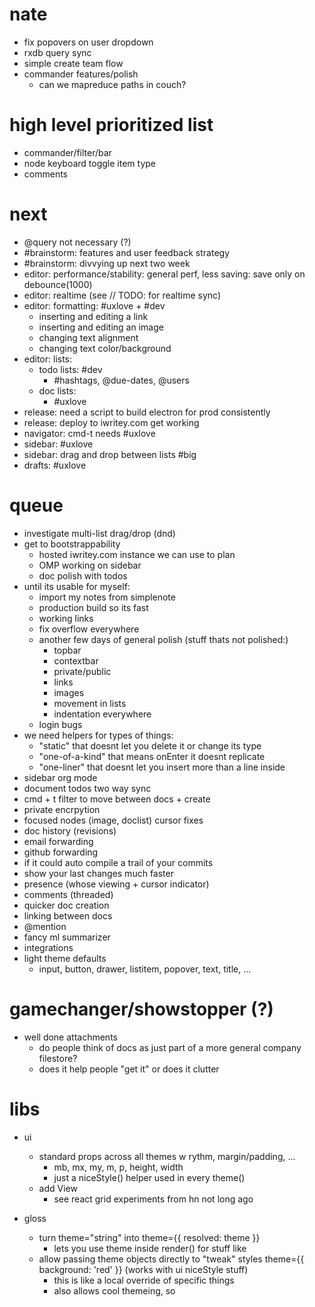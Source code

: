 # nate
  - fix popovers on user dropdown
  - rxdb query sync
  - simple create team flow
  - commander features/polish
    - can we mapreduce paths in couch?

# high level prioritized list
  - commander/filter/bar
  - node keyboard toggle item type
  - comments

# next
  - @query not necessary (?)
  - #brainstorm: features and user feedback strategy
  - #brainstorm: divvying up next two week
  - editor: performance/stability: general perf, less saving: save only on debounce(1000)
  - editor: realtime (see // TODO: for realtime sync)
  - editor: formatting: #uxlove + #dev
    - inserting and editing a link
    - inserting and editing an image
    - changing text alignment
    - changing text color/background
  - editor: lists:
    - todo lists: #dev
      - #hashtags, @due-dates, @users
    - doc lists:
      - #uxlove
  - release: need a script to build electron for prod consistently
  - release: deploy to iwritey.com get working
  - navigator: cmd-t needs #uxlove
  - sidebar: #uxlove
  - sidebar: drag and drop between lists #big
  - drafts: #uxlove

# queue
  - investigate multi-list drag/drop (dnd)
  - get to bootstrappability
    - hosted iwritey.com instance we can use to plan
    - OMP working on sidebar
    - doc polish with todos
  - until its usable for myself:
    - import my notes from simplenote
    - production build so its fast
    - working links
    - fix overflow everywhere
    - another few days of general polish (stuff thats not polished:)
      - topbar
      - contextbar
      - private/public
      - links
      - images
      - movement in lists
      - indentation everywhere
    - login bugs
  - we need helpers for types of things:
    - "static" that doesnt let you delete it or change its type
    - "one-of-a-kind" that means onEnter it doesnt replicate
    - "one-liner" that doesnt let you insert more than a line inside
  - sidebar org mode
  - document todos two way sync
  - cmd + t filter to move between docs + create
  - private encrpytion
  - focused nodes (image, doclist) cursor fixes
  - doc history (revisions)
  - email forwarding
  - github forwarding
  - if it could auto compile a trail of your commits
  - show your last changes much faster
  - presence (whose viewing + cursor indicator)
  - comments (threaded)
  - quicker doc creation
  - linking between docs
  - @mention
  - fancy ml summarizer
  - integrations
  - light theme defaults
    - input, button, drawer, listitem, popover, text, title, ...

# gamechanger/showstopper (?)

  - well done attachments
    - do people think of docs as just part of a more general company filestore?
    - does it help people "get it" or does it clutter

# libs

- ui
  - standard props across all themes w rythm, margin/padding, ...
    - mb, mx, my, m, p, height, width
    - just a niceStyle() helper used in every theme()
  - add View
    - see react grid experiments from hn not long ago

- gloss
  - turn theme="string" into theme={{ resolved: theme }}
    - lets you use theme inside render() for stuff like <Icon color={theme.color} />
  - allow passing theme objects directly to "tweak" styles theme={{ background: 'red' }} (works with ui niceStyle stuff)
    - this is like a local override of specific things
    - also allows cool themeing, so <Title /> and then InlineTitle = <Title theme={{ borderBottomSize, etc etc }} />
  - add color adjustment objects so no need for outside lib:
    - { background: { color: 'red', lighten: 0.5, alpha: 0.1 } }
      - could have references?:
        - { background: { color: '.color', lighten: 0.5, alpha: 0.1 } }

# emojis
https://raw.githubusercontent.com/omnidan/node-emoji/master/lib/emoji.json
https://raw.githubusercontent.com/omnidan/node-emoji/master/lib/emoji.json
https://github.com/ianstormtaylor/slate/blob/master/examples/emojis/index.js

motion_/extractStatics.js at 5d534f71d92048f0afaa1e2632d5727739490619 · motion/motion_
https://github.com/motion/motion_/blob/5d534f71d92048f0afaa1e2632d5727739490619/packages/transform/src/lib/extractStatics.js

motion_/Statement.js at 5d534f71d92048f0afaa1e2632d5727739490619 · motion/motion_
https://github.com/motion/motion_/blob/5d534f71d92048f0afaa1e2632d5727739490619/packages/transform/src/nodes/Statement.js

Drag and Drop between two different containers with different elements · Issue #542 · react-dnd/react-dnd
https://github.com/react-dnd/react-dnd/issues/542

experiments/sortable-target at master · rafaelquintanilha/experiments
https://github.com/rafaelquintanilha/experiments/tree/master/sortable-target

# file management type views
- hashtags?
- or nice grid with dnd?

# templates
- useful with blocks
- right click => use template / define as new template
